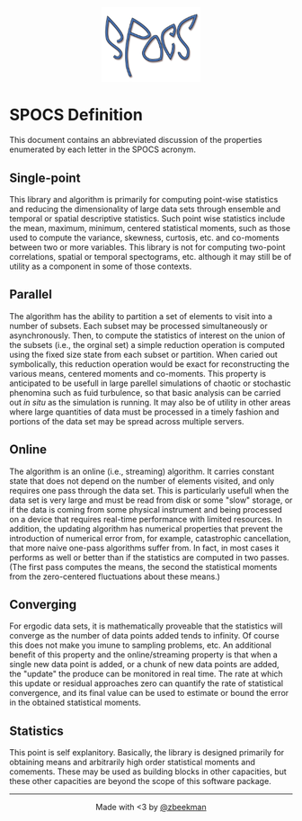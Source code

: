 <div align="center">
<img alt="SPOCS logo" src="./assets/SPOCS_logo.svg" width="35%" height="35%"/>
</div>

# SPOCS Definition

This document contains an abbreviated discussion of the properties
enumerated by each letter in the SPOCS acronym.

## Single-point

This library and algorithm is primarily for computing point-wise
statistics and reducing the dimensionality of large data sets through
ensemble and temporal or spatial descriptive statistics. Such point
wise statistics include the mean, maximum, minimum, centered
statistical moments, such as those used to compute the variance,
skewness, curtosis, etc. and co-moments between two or more
variables. This library is not for computing two-point correlations,
spatial or temporal spectograms, etc. although it may still be of
utility as a component in some of those contexts.

## Parallel

The algorithm has the ability to partition a set of elements to visit
into a number of subsets. Each subset may be processed simultaneously
or asynchronously. Then, to compute the statistics of interest on the
union of the subsets (i.e., the orginal set) a simple reduction
operation is computed using the fixed size state from each subset or
partition. When caried out symbolically, this reduction operation
would be exact for reconstructing the various means, centered moments
and co-moments. This property is anticipated to be usefull in large
parellel simulations of chaotic or stochastic phenomina such as fuid
turbulence, so that basic analysis can be carried out _in situ_ as the
simulation is running. It may also be of utility in other areas where
large quantities of data must be processed in a timely fashion and
portions of the data set may be spread across multiple servers.

## Online

The algorithm is an online (i.e., streaming) algorithm. It carries
constant state that does not depend on the number of elements visited,
and only requires one pass through the data set. This is particularly
usefull when the data set is very large and must be read from disk or
some "slow" storage, or if the data is coming from some physical
instrument and being processed on a device that requires real-time
performance with limited resources. In addition, the updating
algorithm has numerical properties that prevent the introduction of
numerical error from, for example, catastrophic cancellation, that
more naive one-pass algorithms suffer from. In fact, in most cases it
performs as well or better than if the statistics are computed in two
passes. (The first pass computes the means, the second the statistical
moments from the zero-centered fluctuations about these means.)

## Converging

For ergodic data sets, it is mathematically proveable that the
statistics will converge as the number of data points added tends to
infinity. Of course this does not make you imune to sampling problems,
etc. An additional benefit of this property and the online/streaming
property is that when a single new data point is added, or a chunk of
new data points are added, the "update" the produce can be monitored
in real time. The rate at which this update or residual approaches
zero can quantify the rate of statistical convergence, and its final
value can be used to estimate or bound the error in the obtained
statistical moments.

## Statistics

This point is self explanitory. Basically, the library is designed
primarily for obtaining means and arbitrarily high order statistical
moments and comements. These may be used as building blocks in other
capacities, but these other capacities are beyond the scope of this
software package.

---

<div align="center">

Made with <3 by [@zbeekman]

</div>

[@zbeekman]: https://github.com/zbeekman
